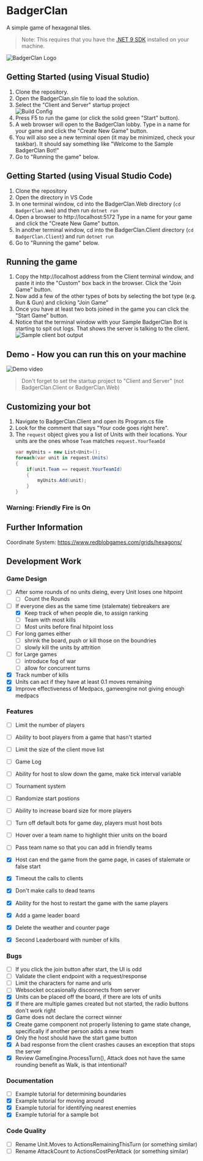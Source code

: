 # BadgerClan
A simple game of hexagonal tiles.

> Note: This requires that you have the [.NET 9 SDK](https://dotnet.microsoft.com/en-us/download/dotnet/9.0) installed on your machine.

![BadgerClan Logo](docs/badgerClanLogo.png)

## Getting Started (using Visual Studio)
1. Clone the repository.
1. Open the BadgerClan.sln file to load the solution.
1. Select the "Client and Server" startup project  
    ![Build Config](docs/startupProject.png)
1. Press F5 to run the game (or click the solid green "Start" button).
1. A web browser will open to the BadgerClan lobby.  Type in a name for your game and click the "Create New Game" button.
1. You will also see a new terminal open (it may be minimized, check your taskbar). It should say something like "Welcome to the Sample BadgerClan Bot!"
1. Go to "Running the game" below.

## Getting Started (using Visual Studio Code)
1. Clone the repository
1. Open the directory in VS Code
1. In one terminal window, cd into the BadgerClan.Web directory (`cd BadgerClan.Web`) and then run `dotnet run`
1. Open a browser to http://localhost:5172 Type in a name for your game and click the "Create New Game" button.
1. In another terminal window, cd into the BadgerClan.Client directory (`cd BadgerClan.Client`) and run `dotnet run`
1. Go to "Running the game" below.

## Running the game
1. Copy the http://localhost address from the Client terminal window, and paste it into the "Custom" box back in the browser.  Click the "Join Game" button.
1. Now add a few of the other types of bots by selecting the bot type (e.g. Run & Gun) and clicking "Join Game"
1. Once you have at least two bots joined in the game you can click the "Start Game" button.
1. Notice that the terminal window with your Sample BadgerClan Bot is starting to spit out logs. That shows the server is talking to the client.  
    ![Sample client bot output](docs/clientOutput.png)

## Demo - How you can run this on your machine
![Demo video](docs/BadgerClanDemo.gif)
> Don't forget to set the startup project to "Client and Server" (not BadgerClan.Client or BadgerClan.Web)

## Customizing your bot
1. Navigate to BadgerClan.Client and open its Program.cs file
1. Look for the comment that says "Your code goes right here".
1. The `request` object gives you a list of Units with their locations.  Your units are the ones whose `Team` matches `request.YourTeamId`  
    ```csharp
    var myUnits = new List<Unit>();
    foreach(var unit in request.Units)
    {
        if(unit.Team == request.YourTeamId)
        {
            myUnits.Add(unit);
        }
    }
    ```
### Warning: Friendly Fire is On

## Further Information
Coordinate System: https://www.redblobgames.com/grids/hexagons/


## Development Work

### Game Design
- [ ] After some rounds of no units dieing, every Unit loses one hitpoint
    - [ ] Count the Rounds
- [ ] If everyone dies as the same time (stalemate) tiebreakers are
    - [X] Keep track of when people die, to assign ranking
    - [ ] Team with most kills
    - [ ] Most units before final hitpoint loss
- [ ] For long games either
    - [ ] shrink the board, push or kill those on the boundries
    - [ ] slowly kill the units by attrition
- [ ] for Large games
    - [ ] introduce fog of war
    - [ ] allow for concurrent turns
- [x] Track number of kills
- [x] Units can act if they have at least 0.1 moves remaining
- [x] Improve effectiveness of Medpacs, gameengine not giving enough medpacs

### Features
- [ ] Limit the number of players
- [ ] Ability to boot players from a game that hasn't started
- [ ] Limit the size of the client move list
- [ ] Game Log 
- [ ] Ability for host to slow down the game, make tick interval variable 
- [ ] Tournament system
- [ ] Randomize start postions
- [ ] Ability to increase board size for more players
- [ ] Turn off default bots for game day, players must host bots
- [ ] Hover over a team name to highlight thier units on the board
- [ ] Pass team name so that you can add in friendly teams
- [x] Host can end the game from the game page, in cases of stalemate or false start
- [x] Timeout the calls to clients
- [x] Don't make calls to dead teams
- [X] Ability for the host to restart the game with the same players
- [X] Add a game leader board
- [x] Delete the weather and counter page
- [X] Second Leaderboard with number of kills


### Bugs
- [ ] If you click the join button after start, the UI is odd
- [ ] Validate the client endpoint with a request/response
- [ ] Limit the characters for name and urls
- [ ] Websocket occasionally disconnects from server
- [x] Units can be placed off the board, if there are lots of units
- [X] If there are multiple games created but not started, the radio buttons don't work right
- [X] Game does not declare the correct winner
- [x] Create game component not properly listening to game state change, specifically if another person adds a new team
- [X] Only the host should have the start game button
- [x] A bad response from the client crashes causes an exception that stops the server
- [X] Review GameEngine.ProcessTurn(), Attack does not have the same rounding benefit as Walk, is that intentional?

### Documentation
- [ ] Example tutorial for determining boundaries
- [x] Example tutorial for moving around
- [x] Example tutorial for identifying nearest enemies
- [x] Example tutorial for a sample bot

### Code Quality
- [ ] Rename Unit.Moves to ActionsRemainingThisTurn (or something similar)
- [ ] Rename AttackCount to ActionsCostPerAttack (or something similar)

